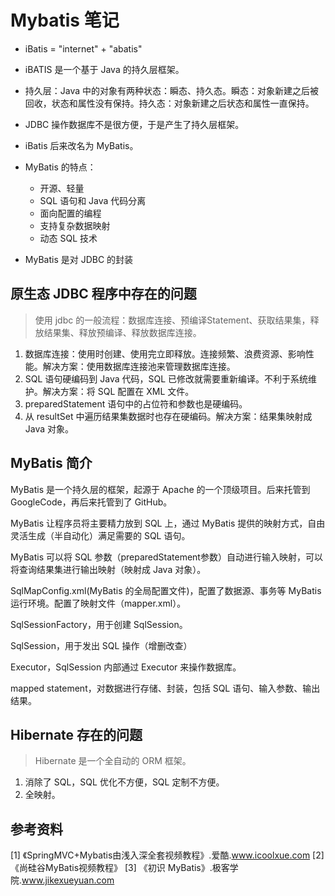 # Mybatis 笔记

* iBatis = "internet" + "abatis" 

* iBATIS 是一个基于 Java 的持久层框架。

* 持久层：Java 中的对象有两种状态：瞬态、持久态。瞬态：对象新建之后被回收，状态和属性没有保持。持久态：对象新建之后状态和属性一直保持。

* JDBC 操作数据库不是很方便，于是产生了持久层框架。

* iBatis 后来改名为 MyBatis。

* MyBatis 的特点：
  * 开源、轻量
  * SQL 语句和 Java 代码分离
  * 面向配置的编程
  * 支持复杂数据映射
  * 动态 SQL 技术

* MyBatis 是对 JDBC 的封装

## 原生态 JDBC 程序中存在的问题

> 使用 jdbc 的一般流程：数据库连接、预编译Statement、获取结果集，释放结果集、释放预编译、释放数据库连接。

1. 数据库连接：使用时创建、使用完立即释放。连接频繁、浪费资源、影响性能。解决方案：使用数据库连接池来管理数据库连接。
2. SQL 语句硬编码到 Java 代码，SQL 已修改就需要重新编译。不利于系统维护。解决方案：将 SQL 配置在 XML 文件。
3. preparedStatement 语句中的占位符和参数也是硬编码。
4. 从 resultSet 中遍历结果集数据时也存在硬编码。解决方案：结果集映射成 Java 对象。

## MyBatis 简介

MyBatis 是一个持久层的框架，起源于 Apache 的一个顶级项目。后来托管到 GoogleCode，再后来托管到了 GitHub。 

MyBatis 让程序员将主要精力放到 SQL 上，通过 MyBatis 提供的映射方式，自由灵活生成（半自动化）满足需要的 SQL 语句。

MyBatis 可以将 SQL 参数（preparedStatement参数）自动进行输入映射，可以将查询结果集进行输出映射（映射成 Java 对象）。

SqlMapConfig.xml(MyBatis 的全局配置文件)，配置了数据源、事务等 MyBatis 运行环境。配置了映射文件（mapper.xml）。 

SqlSessionFactory，用于创建 SqlSession。

SqlSession，用于发出 SQL 操作（增删改查）

Executor，SqlSession 内部通过 Executor 来操作数据库。

mapped statement，对数据进行存储、封装，包括 SQL 语句、输入参数、输出结果。


## Hibernate 存在的问题

> Hibernate 是一个全自动的 ORM 框架。

1. 消除了 SQL，SQL 优化不方便，SQL 定制不方便。
2. 全映射。


## 参考资料

[1] 《SpringMVC+Mybatis由浅入深全套视频教程》.爱酷.www.icoolxue.com
[2] 《尚硅谷MyBatis视频教程》
[3] 《初识 MyBatis》.极客学院.www.jikexueyuan.com



